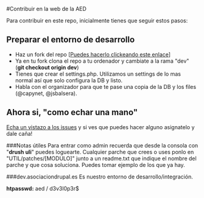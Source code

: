 #Contribuir en la web de la AED

Para contribuir en este repo, inicialmente tienes que seguir estos pasos:

## Preparar el entorno de desarrollo
- Haz un fork del repo [[Puedes hacerlo clickeando este enlace](https://github.com/AsociacionDrupalES/asociaciondrupal/fork)]
- Ya en tu fork clona el repo a tu ordenador y cambiate a la rama "dev" (**git checkout origin dev**)
- Tienes que crear el settings.php. Utilizamos un settings de lo mas normal así que solo configura la DB y listo.
- Habla con el organizador para que te pase una copia de la DB y los files (@capynet, @jsbalsera).

## Ahora si, "como echar una mano"

[Echa un vistazo a los issues](https://github.com/AsociacionDrupalES/asociaciondrupal/issues) y si ves que puedes hacer alguno asignatelo y dale caña!

###Notas útiles
Para entrar como admin recuerda que desde la consola con "**drush uli**" puedes loguearte.
Cualquier parche que crees o uses ponlo en "UTIL/patches/[MODULO]" junto a un readme.txt que indique el nombre del parche y que cosa soluciona. Puedes tomar ejemplo de los que ya hay.

###dev.asociaciondrupal.es 
Es nuestro entorno de desarrollo/integración.

**htpasswd:**  aed / d3v3l0p3r$
